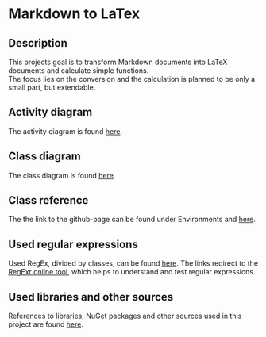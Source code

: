 # Markdown to LaTex
## Description
This projects goal is to transform Markdown documents into LaTeX documents and calculate simple functions.  
The focus lies on the conversion and the calculation is planned to be only a small part, but extendable.

## Activity diagram
The activity diagram is found [here](https://github.com/fb89zila/exam-repo_swe-sose21/wiki/Developer#activity-diagram-).

## Class diagram
The class diagram is found [here](https://github.com/fb89zila/exam-repo_swe-sose21/wiki/Developer#class-diagram-).

## Class reference
The the link to the github-page can be found under Environments and [here](https://github.com/fb89zila/exam-repo_swe-sose21/wiki/Developer#class-reference-).

## Used regular expressions
Used RegEx, divided by classes, can be found [here](https://github.com/fb89zila/exam-repo_swe-sose21/wiki/Developer#used-regular-expressions-).
The links redirect to the [RegExr online tool](https://regexr.com/), which helps to understand and test regular expressions.

## Used libraries and other sources
References to libraries, NuGet packages and other sources used in this project are found [here](https://github.com/fb89zila/exam-repo_swe-sose21/wiki/Developer#references-).

